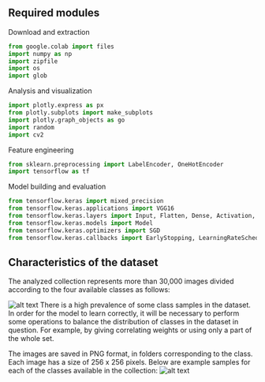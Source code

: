 
## Required modules

Download and extraction
```python
from google.colab import files
import numpy as np
import zipfile
import os
import glob
```

Analysis and visualization
```python
import plotly.express as px
from plotly.subplots import make_subplots
import plotly.graph_objects as go
import random
import cv2
```

Feature engineering
```python
from sklearn.preprocessing import LabelEncoder, OneHotEncoder
import tensorflow as tf
```

Model building and evaluation
```python
from tensorflow.keras import mixed_precision
from tensorflow.keras.applications import VGG16
from tensorflow.keras.layers import Input, Flatten, Dense, Activation, BatchNormalization, Dropout
from tensorflow.keras.models import Model
from tensorflow.keras.optimizers import SGD
from tensorflow.keras.callbacks import EarlyStopping, LearningRateScheduler, ModelCheckpoint
```

## Characteristics of the dataset

The analyzed collection represents more than 30,000 images divided according to the four available classes as follows:

![alt text](https://github.com/WojciechKubak/CNN_VGG16_XRAY/blob/main/Images/class_distribution.png?raw=true)
There is a high prevalence of some class samples in the dataset. In order for the model to learn correctly, it will be necessary to perform some operations to balance the distribution of classes in the dataset in question. For example, by giving correlating weights or using only a part of the whole set. 

The images are saved in PNG format, in folders corresponding to the class. Each image has a size of 256 x 256 pixels. Below are example samples for each of the classes available in the collection:
![alt text](https://github.com/WojciechKubak/CNN_VGG16_XRAY/blob/main/Images/random_samples.png?raw=true)

